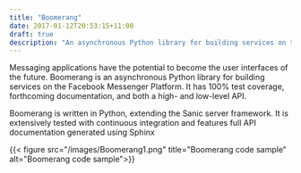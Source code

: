 ```yaml
---
title: "Boomerang"
date: 2017-01-12T20:53:15+11:00
draft: true
description: "An asynchronous Python library for building services on the Facebook Messenger Platform."
---
```


Messaging applications have the potential to become the user interfaces of the future. Boomerang is an asynchronous Python library for building services on the Facebook Messenger Platform. It has 100% test coverage, forthcoming documentation, and both a high- and low-level API.

Boomerang is written in Python, extending the Sanic server framework. It is extensively tested with continuous integration and features full API documentation generated using Sphinx

{{< figure src="/images/Boomerang1.png" title="Boomerang code sample" alt="Boomerang code sample">}}
